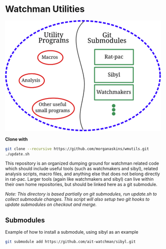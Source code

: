 Watchman Utilities
==================
![wmutils](wmutils.svg)

**Clone with**
```bash
git clone --recursive https://github.com/morganaskins/wmutils.git
./update.sh
```

This repository is an organized dumping ground for watchman related code which
should include useful tools (such as watchmakers and sibyl), related analysis
scripts, macro files, and anything else that does not belong directly in
rat-pac. Larger tools (again like watchmakers and sibyl) can live within their
own home repositories, but should be linked here as a git submodule.

_Note: This directory is based partially on git submodules, run update.sh to
collect submodule changes. This script will also setup two git hooks to update
submodules on checkout and merge._

Submodules
----------
Example of how to install a submodule, using sibyl as an example
```bash
git submodule add https://github.com/ait-watchman/sibyl.git
```
